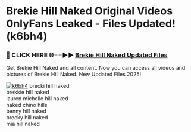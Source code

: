 # Brekie Hill Naked Original Videos 0nlyFans Leaked - Files Updated! (k6bh4)

<h3>🔴 CLICK HERE 🌐==►► <a href="https://tinyurl.com/up5wt9bj" rel="nofollow">Brekie Hill Naked Updated Files</a></h3>

Get Brekie Hill Naked and all content. Now you can access all videos and pictures of Brekie Hill Naked. New Updated Files 2025!

[![k6bh4](https://i.imgur.com/ABiUzMV.gif)](https://tinyurl.com/up5wt9bj)
brecki hill naked<br>
brekkie hill naked<br>
lauren michelle hill naked<br>
naked chino hills<br>
benny hill naked<br>
brecky hill naked<br>
mia hill naked